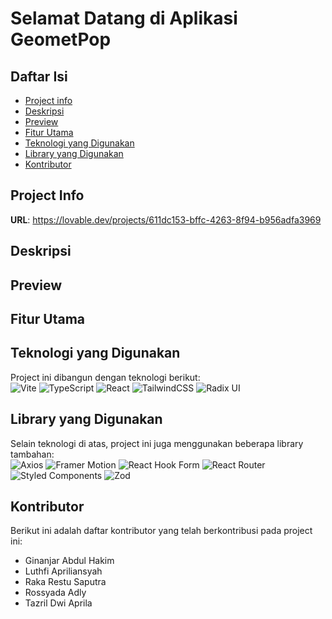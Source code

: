 # Selamat Datang di Aplikasi GeometPop

## Daftar Isi

- [Project info](#project-info)
- [Deskripsi](#deskripsi)
- [Preview](#preview)
- [Fitur Utama](#fitur-utama)
- [Teknologi yang Digunakan](#teknologi-yang-digunakan)
- [Library yang Digunakan](#library-yang-digunakan)
- [Kontributor](#kontributor)

## Project Info

**URL**: https://lovable.dev/projects/611dc153-bffc-4263-8f94-b956adfa3969

## Deskripsi

## Preview

## Fitur Utama

## Teknologi yang Digunakan

Project ini dibangun dengan teknologi berikut: <br>
![Vite](https://img.shields.io/badge/vite-%23646CFF.svg?style=for-the-badge&logo=vite&logoColor=white)
![TypeScript](https://img.shields.io/badge/typescript-%23007ACC.svg?style=for-the-badge&logo=typescript&logoColor=white)
![React](https://img.shields.io/badge/react-%2320232a.svg?style=for-the-badge&logo=react&logoColor=%2361DAFB)
![TailwindCSS](https://img.shields.io/badge/tailwindcss-%2338B2AC.svg?style=for-the-badge&logo=tailwind-css&logoColor=white)
![Radix UI](https://img.shields.io/badge/radix%20ui-161618.svg?style=for-the-badge&logo=radix-ui&logoColor=white)
  
## Library yang Digunakan
Selain teknologi di atas, project ini juga menggunakan beberapa library tambahan: <br>
![Axios](https://img.shields.io/badge/axios-%230A58C1.svg?style=for-the-badge&logo=axios&logoColor=white) 
![Framer Motion](https://img.shields.io/badge/Framer-black?style=for-the-badge&logo=framer&logoColor=white)
![React Hook Form](https://img.shields.io/badge/React%20Hook%20Form-%800080.svg?style=for-the-badge&logo=reacthookform&logoColor=black)
![React Router](https://img.shields.io/badge/React_Router-CA4245?style=for-the-badge&logo=react-router&logoColor=white)
![Styled Components](https://img.shields.io/badge/styled--components-DB7093?style=for-the-badge&logo=styled-components&logoColor=white)
![Zod](https://img.shields.io/badge/zod-%233068b7.svg?style=for-the-badge&logo=zod&logoColor=white)

## Kontributor
Berikut ini adalah daftar kontributor yang telah berkontribusi pada project ini:

- Ginanjar Abdul Hakim
- Luthfi Apriliansyah
- Raka Restu Saputra
- Rossyada Adly
- Tazril Dwi Aprila
